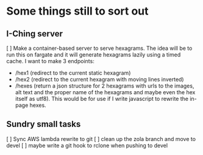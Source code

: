 # Some things still to sort out

## I-Ching server
[ ] Make a container-based server to serve hexagrams. The idea will be to run
this on fargate and it will generate hexagrams lazily using a timed cache. I
want to make 3 endpoints:
- /hex1 (redirect to the current static hexagram)
- /hex2 (redirect to the current hexagram with moving lines inverted)
- /hexes (return a json structure for 2 hexagrams with urls  to the images, alt text and the
  proper name of the hexagrams and maybe even the hex itself as utf8).  This
  would be for use if I write javascript to rewrite the in-page hexes.

## Sundry small tasks
[ ] Sync AWS lambda rewrite to git
[ ] clean up the zola branch and move to devel
[ ] maybe write a git hook to rclone when pushing to devel
